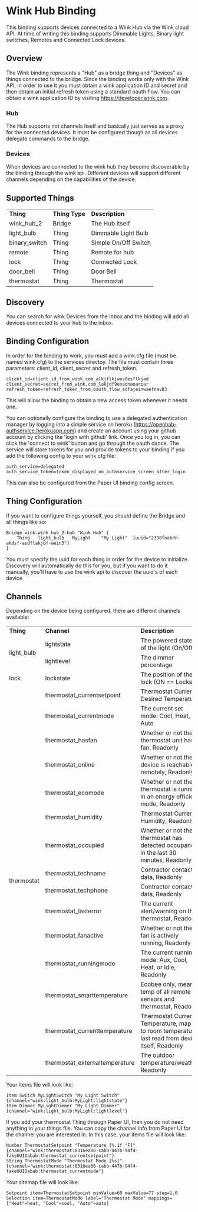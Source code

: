 # Wink Hub Binding

This binding supports devices connected to a Wink Hub via the Wink cloud API.  At time of writing this binding supports Dimmable Lights, Binary light switches, Remotes and Connected Lock devices.

## Overview

The Wink binding represents a "Hub" as a bridge thing and "Devices" as things connected to the bridge.  Since the binding works only with the Wink API, in order to use it you must obtain a wink application ID and secret and then obtain an initial refresh token using a standard oauth flow.  You can obtain a wink application ID by visiting https://developer.wink.com.

### Hub

The Hub supports not channels itself and basically just serves as a proxy for the connected devices.  It must be configured though as all devices delegate commands to the bridge.

### Devices

When devices are connected to the wink hub they become discoverable by the binding through the wink api.  Different devices will support different channels depending on the capabilities of the device.

## Supported Things

<table>
<tr><td><b>Thing</b></td><td><b>Thing Type</b></td><td><b>Description</b></td></tr>
<tr><td>wink_hub_2</td><td>Bridge</td><td>The Hub itself</td></tr>
<tr><td>light_bulb</td><td>Thing</td><td>Dimmable Light Bulb</td></tr>
<tr><td>binary_switch</td><td>Thing</td><td>Simple On/Off Switch</td></tr>
<tr><td>remote</td><td>Thing</td><td>Remote for hub</td></tr>
<tr><td>lock</td><td>Thing</td><td>Connected Lock</td></tr>
<tr><td>door_bell</td><td>Thing</td><td>Door Bell</td></tr>
<tr><td>thermostat</td><td>Thing</td><td>Thermostat</td></tr>
</table>

## Discovery

You can search for wink Devices from the Inbox and the binding will add all devices connected to your hub to the inbox.

## Binding Configuration

In order for the binding to work, you must add a wink.cfg file (must be named wink.cfg) to the services directoy.  The file must contain three parameters: client_id, client_secret and refresh_token.

```
client_id=client_id_from_wink.com_alkjflkjwev8esflkjad
client_secret=secret_from_wink.com_lakjdf9enadnaoariar
refresh_token=refresh_token_from_oauth_flow_adfajeinwaefnav83
```

This will allow the binding to obtain a new access token whenever it needs one.

You can optionally configure the binding to use a delegated authentication manager by logging into a simple service on heroku (https://openhab-authservice.herokuapp.com) and create an account using your github account by clicking the 'login with github' link.  Once you log in, you can click the 'connect to wink' button and go through the oauth dance.  The service will store tokens for you and provide tokens to your binding if you add the following config to your wink.cfg file:

```
auth_service=delegated
auth_service_token=token_displayed_on_authservice_screen_after_login
```

This can also be configured from the Paper UI binding config screen.

## Thing Configuration

If you want to configure things yourself, you should define the Bridge and all things like so:

```
Bridge wink:wink_hub_2:hub "Wink Hub" {
	Thing	light_bulb   MyLight	"My Light"  [uuid="2398fnakdn-akdsf-asdflakjdf-wein3"]
}
```

You must specify the uuid for each thing in order for the device to initialize.  Discovery will automatically do this for you, but if you want to do it manually, you'll have to use the wink api to discover the uuid's of each device

## Channels

Depending on the device being configured, there are different channels available:

<table>
<tr><td><b>Thing</b></td><td><b>Channel</b></td><td><b>Description</b></td></tr>
<tr><td rowspan="2">light_bulb</td><td>lightstate</td><td>The powered stated of the light (On/Off)</td></tr>
<tr><td>lightlevel</td><td>The dimmer percentage</td></tr>
<tr><td>lock</td><td>lockstate</td><td>The position of the lock (ON == Locked)</td></tr>
<tr><td rowspan="15">thermostat</td><td>thermostat_currentsetpoint</td><td>Thermostat Current Desired Temperature</td></tr>
<tr><td>thermostat_currentmode</td><td>The current set mode: Cool, Heat, or Auto</td></tr>
<tr><td>thermostat_hasfan</td><td>Whether or not the thermostat unit has a fan, Readonly</td></tr>
<tr><td>thermostat_online</td><td>Whether or not the device is reachable remotely, Readonly</td></tr>
<tr><td>thermostat_ecomode</td><td>Whether or not the thermostat is running in an energy efficient mode, Readonly</td></tr>
<tr><td>thermostat_humidity</td><td>Thermostat Current Humidity, Readonly</td></tr>
<tr><td>thermostat_occupied</td><td>Whether or not the thermostat has detected occupancy in the last 30 minutes, Readonly</td></tr>
<tr><td>thermostat_techname</td><td>Contractor contact data, Readonly</td></tr>
<tr><td>thermostat_techphone</td><td>Contractor contact data, Readonly</td></tr>
<tr><td>thermostat_lasterror</td><td>The current alert/warning on the thermostat, Readonly</td></tr>
<tr><td>thermostat_fanactive</td><td>Whether or not the fan is actively running, Readonly</td></tr>
<tr><td>thermostat_runningmode</td><td>The current running mode: Aux, Cool, Heat, or Idle, Readonly</td></tr>
<tr><td>thermostat_smarttemperature</td><td>Ecobee only, mean temp of all remote sensors and thermostat, Readonly</td></tr>
<tr><td>thermostat_currenttemperature</td><td>Thermostat Current Temperature, maps to room temperature last read from device itself, Readonly</td></tr>
<tr><td>thermostat_externaltemperature</td><td>The outdoor temperature/weather, Readonly</td></tr>
</table>

Your items file will look like:

```
Item Switch MyLightSwitch "My Light Switch"  {channel="wink:light_bulb:MyLight:lightstate"}
Item Dimmer MyLightDimmer "My Light Dimmer"  {channel="wink:light_bulb:MyLight:lightlevel"}
```

If you add your thermostat Thing through Paper UI, then you do not need anything in your things file.  You can copy the channel info from Paper UI for the channel you are interested in.  In this case, your items file will look like:

```
Number ThermostatSetpoint "Temperature [%.1f °F]" {channel="wink:thermostat:8316ea86-cabb-447b-94f4-fakeUUIDabab:thermostat_currentsetpoint"}
String ThermostatMode "Thermostat Mode [%s]" {channel="wink:thermostat:8316ea86-cabb-447b-94f4-fakeUUIDabab:thermostat_currentmode"}
```

Your sitemap file will look like:

```
Setpoint item=ThermostatSetpoint minValue=60 maxValue=77 step=1.0
Selection item=ThermostatMode label="Thermostat Mode" mappings=["Heat"=heat, "Cool"=cool, "Auto"=auto]
```
